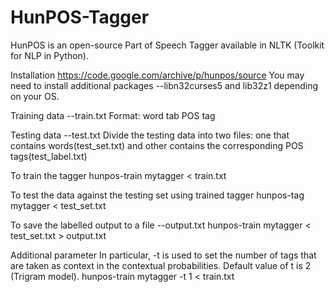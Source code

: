 # HunPOS-Tagger
HunPOS is an open-source Part of Speech Tagger available in NLTK (Toolkit for NLP in Python).

Installation
https://code.google.com/archive/p/hunpos/source
You may need to install additional packages --libn32curses5 and lib32z1 depending on your OS.

Training data
--train.txt
Format: word tab POS tag

Testing data
--test.txt
Divide the testing data into two files: one that contains words(test_set.txt) and other contains the corresponding POS tags(test_label.txt)

To train the tagger
hunpos-train mytagger < train.txt

To test the data against the testing set using trained tagger
hunpos-tag mytagger < test_set.txt

To save the labelled output to a file --output.txt
hunpos-train mytagger < test_set.txt > output.txt

Additional parameter
In particular, -t is used to set the number of tags that are taken as context in the contextual probabilities. Default value of t is 2 (Trigram model).
hunpos-train mytagger -t 1 < train.txt

